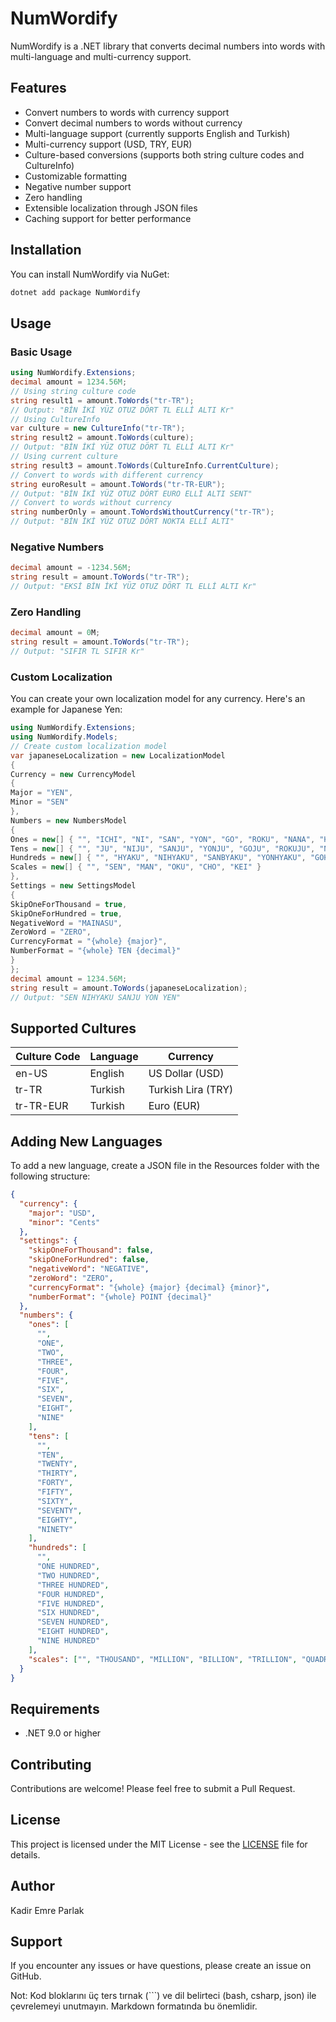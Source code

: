 # NumWordify

NumWordify is a .NET library that converts decimal numbers into words with multi-language and multi-currency support.

## Features

- Convert numbers to words with currency support
- Convert decimal numbers to words without currency
- Multi-language support (currently supports English and Turkish)
- Multi-currency support (USD, TRY, EUR)
- Culture-based conversions (supports both string culture codes and CultureInfo)
- Customizable formatting
- Negative number support
- Zero handling
- Extensible localization through JSON files
- Caching support for better performance

## Installation

You can install NumWordify via NuGet:

```bash
dotnet add package NumWordify
```

## Usage

### Basic Usage

```csharp
using NumWordify.Extensions;
decimal amount = 1234.56M;
// Using string culture code
string result1 = amount.ToWords("tr-TR");
// Output: "BİN İKİ YÜZ OTUZ DÖRT TL ELLİ ALTI Kr"
// Using CultureInfo
var culture = new CultureInfo("tr-TR");
string result2 = amount.ToWords(culture);
// Output: "BİN İKİ YÜZ OTUZ DÖRT TL ELLİ ALTI Kr"
// Using current culture
string result3 = amount.ToWords(CultureInfo.CurrentCulture);
// Convert to words with different currency
string euroResult = amount.ToWords("tr-TR-EUR");
// Output: "BİN İKİ YÜZ OTUZ DÖRT EURO ELLİ ALTI SENT"
// Convert to words without currency
string numberOnly = amount.ToWordsWithoutCurrency("tr-TR");
// Output: "BİN İKİ YÜZ OTUZ DÖRT NOKTA ELLİ ALTI"
```

### Negative Numbers

```csharp
decimal amount = -1234.56M;
string result = amount.ToWords("tr-TR");
// Output: "EKSİ BİN İKİ YÜZ OTUZ DÖRT TL ELLİ ALTI Kr"
```

### Zero Handling

```csharp
decimal amount = 0M;
string result = amount.ToWords("tr-TR");
// Output: "SIFIR TL SIFIR Kr"
```

### Custom Localization

You can create your own localization model for any currency. Here's an example for Japanese Yen:

```csharp
using NumWordify.Extensions;
using NumWordify.Models;
// Create custom localization model
var japaneseLocalization = new LocalizationModel
{
Currency = new CurrencyModel
{
Major = "YEN",
Minor = "SEN"
},
Numbers = new NumbersModel
{
Ones = new[] { "", "ICHI", "NI", "SAN", "YON", "GO", "ROKU", "NANA", "HACHI", "KYU" },
Tens = new[] { "", "JU", "NIJU", "SANJU", "YONJU", "GOJU", "ROKUJU", "NANAJU", "HACHIJU", "KYUJU" },
Hundreds = new[] { "", "HYAKU", "NIHYAKU", "SANBYAKU", "YONHYAKU", "GOHYAKU", "ROPPYAKU", "NANAHYAKU", "HAPPYAKU", "KYUHYAKU" },
Scales = new[] { "", "SEN", "MAN", "OKU", "CHO", "KEI" }
},
Settings = new SettingsModel
{
SkipOneForThousand = true,
SkipOneForHundred = true,
NegativeWord = "MAINASU",
ZeroWord = "ZERO",
CurrencyFormat = "{whole} {major}",
NumberFormat = "{whole} TEN {decimal}"
}
};
decimal amount = 1234.56M;
string result = amount.ToWords(japaneseLocalization);
// Output: "SEN NIHYAKU SANJU YON YEN"
```

## Supported Cultures

| Culture Code | Language | Currency           |
| ------------ | -------- | ------------------ |
| en-US        | English  | US Dollar (USD)    |
| tr-TR        | Turkish  | Turkish Lira (TRY) |
| tr-TR-EUR    | Turkish  | Euro (EUR)         |

## Adding New Languages

To add a new language, create a JSON file in the Resources folder with the following structure:

```json
{
  "currency": {
    "major": "USD",
    "minor": "Cents"
  },
  "settings": {
    "skipOneForThousand": false,
    "skipOneForHundred": false,
    "negativeWord": "NEGATIVE",
    "zeroWord": "ZERO",
    "currencyFormat": "{whole} {major} {decimal} {minor}",
    "numberFormat": "{whole} POINT {decimal}"
  },
  "numbers": {
    "ones": [
      "",
      "ONE",
      "TWO",
      "THREE",
      "FOUR",
      "FIVE",
      "SIX",
      "SEVEN",
      "EIGHT",
      "NINE"
    ],
    "tens": [
      "",
      "TEN",
      "TWENTY",
      "THIRTY",
      "FORTY",
      "FIFTY",
      "SIXTY",
      "SEVENTY",
      "EIGHTY",
      "NINETY"
    ],
    "hundreds": [
      "",
      "ONE HUNDRED",
      "TWO HUNDRED",
      "THREE HUNDRED",
      "FOUR HUNDRED",
      "FIVE HUNDRED",
      "SIX HUNDRED",
      "SEVEN HUNDRED",
      "EIGHT HUNDRED",
      "NINE HUNDRED"
    ],
    "scales": ["", "THOUSAND", "MILLION", "BILLION", "TRILLION", "QUADRILLION"]
  }
}
```

## Requirements

- .NET 9.0 or higher

## Contributing

Contributions are welcome! Please feel free to submit a Pull Request.

## License

This project is licensed under the MIT License - see the [LICENSE](LICENSE) file for details.

## Author

Kadir Emre Parlak

## Support

If you encounter any issues or have questions, please create an issue on GitHub.

Not: Kod bloklarını üç ters tırnak (```) ve dil belirteci (bash, csharp, json) ile çevrelemeyi unutmayın. Markdown formatında bu önemlidir.
